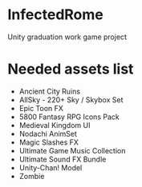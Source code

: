 # InfectedRome
Unity graduation work game project

# Needed assets list
* Ancient City Ruins
* AllSky - 220+ Sky / Skybox Set
* Epic Toon FX
* 5800 Fantasy RPG Icons Pack
* Medieval Kingdom UI
* Nodachi AnimSet
* Magic Slashes FX
* Ultimate Game Music Collection
* Ultimate Sound FX Bundle
* Unity-Chan! Model
* Zombie